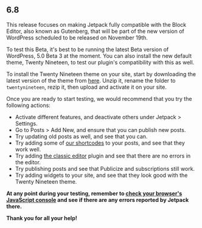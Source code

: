## 6.8

This release focuses on making Jetpack fully compatible with the Block Editor, also known as Gutenberg, that will be part of the new version of WordPress scheduled to be released on November 19th.

To test this Beta, it's best to be running the latest Beta version of WordPress, 5.0 Beta 3 at the moment. You can also install the new default theme, Twenty Nineteen, to test our plugin's compatibility with this as well.

To install the Twenty Nineteen theme on your site, start by downloading the latest version of the theme from [here](https://github.com/WordPress/twentynineteen/archive/master.zip). Unzip it, rename the folder to `twentynineteen`, rezip it, then upload and activate it on your site.

Once you are ready to start testing, we would recommend that you try the following actions:

- Activate different features, and deactivate others under Jetpack > Settings.
- Go to Posts > Add New, and ensure that you can publish new posts.
- Try updating old posts as well, and see that you can.
- Try adding some of [our shortcodes](https://jetpack.com/support/shortcode-embeds/) to your posts, and see that they work well.
- Try adding [the classic editor](https://wordpress.org/plugins/classic-editor/) plugin and see that there are no errors in the editor.
- Try publishing posts and see that Publicize and subscriptions still work.
- Try adding widgets to your site, and see that they look good with the Twenty Nineteen theme.

**At any point during your testing, remember to [check your browser's JavaScript console](https://codex.wordpress.org/Using_Your_Browser_to_Diagnose_JavaScript_Errors#Step_3:_Diagnosis) and see if there are any errors reported by Jetpack there.**

**Thank you for all your help!**
